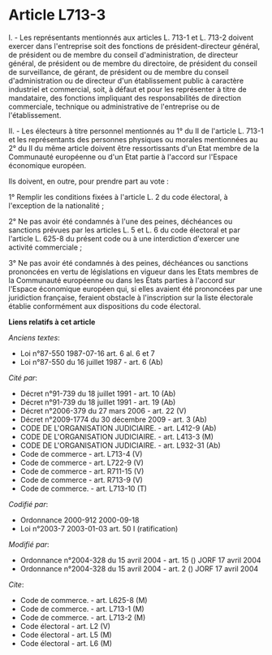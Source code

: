 # Article L713-3

I. - Les représentants mentionnés aux articles L. 713-1 et L. 713-2 doivent exercer dans l'entreprise soit des fonctions de
président-directeur général, de président ou de membre du conseil d'administration, de directeur général, de président ou de
membre du directoire, de président du conseil de surveillance, de gérant, de président ou de membre du conseil
d'administration ou de directeur d'un établissement public à caractère industriel et commercial, soit, à défaut et pour les
représenter à titre de mandataire, des fonctions impliquant des responsabilités de direction commerciale, technique ou
administrative de l'entreprise ou de l'établissement.

II. - Les électeurs à titre personnel mentionnés au 1° du II de l'article L. 713-1 et les représentants des personnes
physiques ou morales mentionnées au 2° du II du même article doivent être ressortissants d'un Etat membre de la Communauté
européenne ou d'un Etat partie à l'accord sur l'Espace économique européen.

Ils doivent, en outre, pour prendre part au vote :

1° Remplir les conditions fixées à l'article L. 2 du code électoral, à l'exception de la nationalité ;

2° Ne pas avoir été condamnés à l'une des peines, déchéances ou sanctions prévues par les articles L. 5 et L. 6 du code
électoral et par l'article L. 625-8 du présent code ou à une interdiction d'exercer une activité commerciale ;

3° Ne pas avoir été condamnés à des peines, déchéances ou sanctions prononcées en vertu de législations en vigueur dans les
Etats membres de la Communauté européenne ou dans les Etats parties à l'accord sur l'Espace économique européen qui, si elles
avaient été prononcées par une juridiction française, feraient obstacle à l'inscription sur la liste électorale établie
conformément aux dispositions du code électoral.

**Liens relatifs à cet article**

_Anciens textes_:

  - Loi n°87-550 1987-07-16 art. 6 al. 6 et 7
  - Loi n°87-550 du 16 juillet 1987 - art. 6 (Ab)

_Cité par_:

  - Décret n°91-739 du 18 juillet 1991 - art. 10 (Ab)
  - Décret n°91-739 du 18 juillet 1991 - art. 19 (Ab)
  - Décret n°2006-379 du 27 mars 2006 - art. 22 (V)
  - Décret n°2009-1774 du 30 décembre 2009 - art. 3 (Ab)
  - CODE DE L'ORGANISATION JUDICIAIRE. - art. L412-9 (Ab)
  - CODE DE L'ORGANISATION JUDICIAIRE. - art. L413-3 (M)
  - CODE DE L'ORGANISATION JUDICIAIRE. - art. L932-31 (Ab)
  - Code de commerce - art. L713-4 (V)
  - Code de commerce - art. L722-9 (V)
  - Code de commerce - art. R711-15 (V)
  - Code de commerce - art. R713-9 (V)
  - Code de commerce. - art. L713-10 (T)

_Codifié par_:

  - Ordonnance 2000-912 2000-09-18
  - Loi n°2003-7 2003-01-03 art. 50 I (ratification)

_Modifié par_:

  - Ordonnance n°2004-328 du 15 avril 2004 - art. 15 () JORF 17 avril 2004
  - Ordonnance n°2004-328 du 15 avril 2004 - art. 2 () JORF 17 avril 2004

_Cite_:

  - Code de commerce. - art. L625-8 (M)
  - Code de commerce. - art. L713-1 (M)
  - Code de commerce. - art. L713-2 (M)
  - Code électoral - art. L2 (V)
  - Code électoral - art. L5 (M)
  - Code électoral - art. L6 (M)
